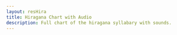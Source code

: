 ```yaml
---
layout: resHira
title: Hiragana Chart with Audio
description: Full chart of the hiragana syllabary with sounds.
---
```

